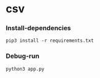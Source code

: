 # csv

### Install-dependencies
`pip3 install -r requirements.txt`


### Debug-run
`python3 app.py`
